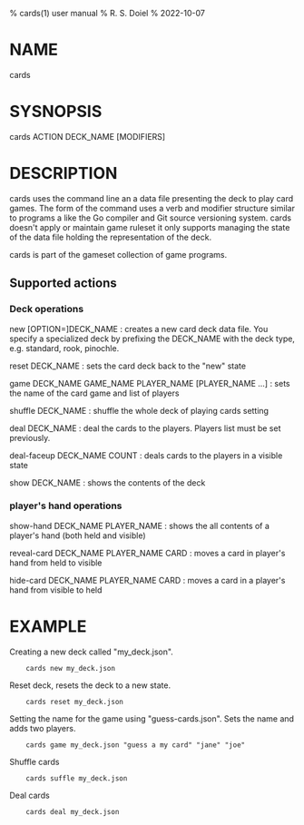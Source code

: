 % cards(1) user manual
% R. S. Doiel
% 2022-10-07

# NAME

cards

# SYSNOPSIS

cards ACTION DECK_NAME [MODIFIERS]

# DESCRIPTION

cards uses the command line an a data file presenting the
deck to play card games. The form of the command uses a verb
and modifier structure similar to programs a like the Go compiler
and Git source versioning system.  cards doesn't apply or
maintain game ruleset it only supports managing the state of the
data file holding the representation of the deck.

cards is part of the gameset collection of game programs.

## Supported actions

### Deck operations

new [OPTION=]DECK\_NAME
: creates a new card deck data file. You specify a specialized deck
by prefixing the DECK\_NAME with the deck type, e.g. standard, rook,
pinochle.

reset DECK\_NAME
: sets the card deck back to the "new" state

game DECK\_NAME GAME\_NAME PLAYER\_NAME [PLAYER\_NAME ...]
: sets the name of the card game and list of players

shuffle DECK\_NAME
: shuffle the whole deck of playing cards setting

deal DECK\_NAME
: deal the cards to the players. Players list must be set previously.

deal-faceup DECK\_NAME COUNT
: deals cards to the players in a visible state

show DECK\_NAME
: shows the contents of the deck

### player's hand operations

show-hand DECK\_NAME PLAYER\_NAME
: shows the all contents of a player's hand (both held and visible)

reveal-card DECK\_NAME PLAYER\_NAME CARD
: moves a card in player's hand from held to visible

hide-card DECK\_NAME PLAYER\_NAME CARD
: moves a card in a player's hand from visible to held


# EXAMPLE

Creating a new deck called "my_deck.json".

```
	cards new my_deck.json
```

Reset deck, resets the deck to a new state.

```
	cards reset my_deck.json
```

Setting the name for the game using "guess-cards.json".
Sets the name and adds two players.

```
	cards game my_deck.json "guess a my card" "jane" "joe"
```

Shuffle cards

```
	cards suffle my_deck.json
```

Deal cards

```
	cards deal my_deck.json
```



